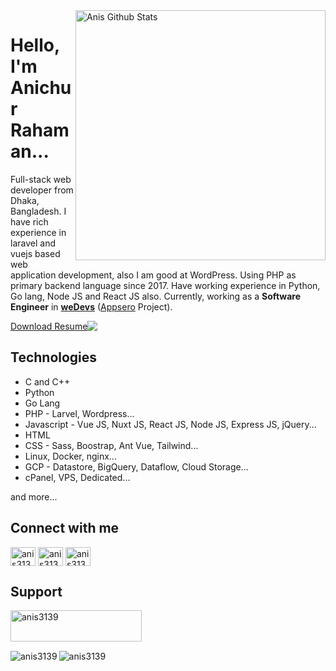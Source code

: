 <img align="right" width="400" src="https://github-readme-stats.vercel.app/api?username=anis3139&show_icons=true&count_private=true" alt="Anis Github Stats"/>


# Hello, I'm Anichur Rahaman...
Full-stack web developer from Dhaka, Bangladesh. I have rich experience in laravel and vuejs based web application development, also I am good at WordPress. Using PHP as primary backend language since 2017. Have working experience in Python, Go lang, Node JS and React JS also.
Currently, working as a **Software Engineer** in **[weDevs](https://wedevs.com/about/team)** ([Appsero](https://appsero.com) Project).

<div style="display: flex;">
  <a align="bottom" href="https://github.com/anis3139/anis3139/raw/main/anis3139.pdf" download>Download Resume </a>
  <img align="top" src="https://img.icons8.com/windows/32/000000/download--v1.png"/>
</div>

## Technologies
- C and C++
- Python
- Go Lang
- PHP - Larvel, Wordpress...
- Javascript - Vue JS, Nuxt JS, React JS, Node JS, Express JS, jQuery... 
- HTML
- CSS - Sass, Boostrap, Ant Vue, Tailwind...
- Linux, Docker, nginx...
- GCP - Datastore, BigQuery, Dataflow, Cloud Storage... 
- cPanel, VPS, Dedicated...

and more...
 
## Connect with me

<p align="left">
<a href="https://twitter.com/anis3139" target="blank"><img align="center" src="https://raw.githubusercontent.com/rahuldkjain/github-profile-readme-generator/master/src/images/icons/Social/twitter.svg" alt="anis3139" height="30" width="40" /></a>
<a href="https://linkedin.com/in/anis3139" target="blank"><img align="center" src="https://raw.githubusercontent.com/rahuldkjain/github-profile-readme-generator/master/src/images/icons/Social/linked-in-alt.svg" alt="anis3139" height="30" width="40" /></a>
 <a href="https://facebook.com/anis3139" target="blank"><img align="center" src="https://raw.githubusercontent.com/rahuldkjain/github-profile-readme-generator/master/src/images/icons/Social/facebook.svg" alt="anis3139" height="30" width="40" /></a>
 
</p>

## Support

<p><a href="https://www.buymeacoffee.com/anis3139" target="_blank"> <img align="left" src="https://cdn.buymeacoffee.com/buttons/v2/default-yellow.png" height="50" width="210" alt="anis3139" /></a></p>

<br><br><br>

<p><img align="left" src="https://github-readme-stats.vercel.app/api/top-langs?username=anis3139&langs_count=10&show_icons=true&locale=en&layout=compact&count_private=true" alt="anis3139" /></p>

<p><img align="center" src="https://github-readme-streak-stats.herokuapp.com/?user=anis3139&count_private=true" alt="anis3139" /></p>
